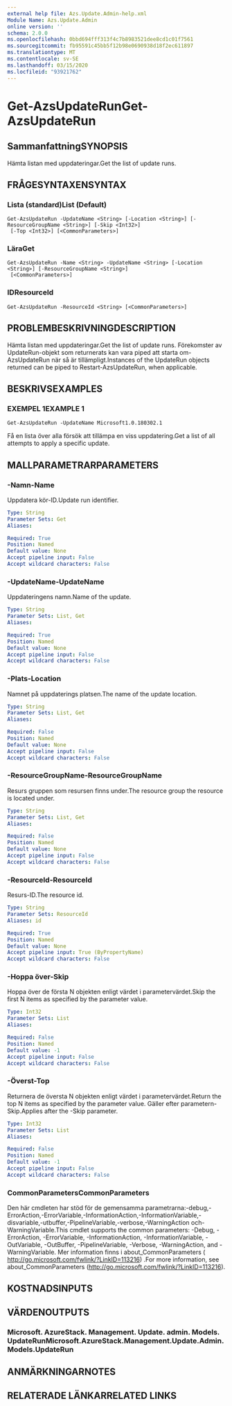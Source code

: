 ```yaml
---
external help file: Azs.Update.Admin-help.xml
Module Name: Azs.Update.Admin
online version: ''
schema: 2.0.0
ms.openlocfilehash: 0bbd694fff313f4c7b8983521dee8cd1c01f7561
ms.sourcegitcommit: fb95591c45bb5f12b98e0690938d18f2ec611897
ms.translationtype: MT
ms.contentlocale: sv-SE
ms.lasthandoff: 03/15/2020
ms.locfileid: "93921762"
---
```

# <span data-ttu-id="1ffee-101">Get-AzsUpdateRun</span><span class="sxs-lookup"><span data-stu-id="1ffee-101">Get-AzsUpdateRun</span></span>

## <span data-ttu-id="1ffee-102">Sammanfattning</span><span class="sxs-lookup"><span data-stu-id="1ffee-102">SYNOPSIS</span></span>
<span data-ttu-id="1ffee-103">Hämta listan med uppdateringar.</span><span class="sxs-lookup"><span data-stu-id="1ffee-103">Get the list of update runs.</span></span>

## <span data-ttu-id="1ffee-104">FRÅGESYNTAXEN</span><span class="sxs-lookup"><span data-stu-id="1ffee-104">SYNTAX</span></span>

### <span data-ttu-id="1ffee-105">Lista (standard)</span><span class="sxs-lookup"><span data-stu-id="1ffee-105">List (Default)</span></span>
```
Get-AzsUpdateRun -UpdateName <String> [-Location <String>] [-ResourceGroupName <String>] [-Skip <Int32>]
 [-Top <Int32>] [<CommonParameters>]
```

### <span data-ttu-id="1ffee-106">Lära</span><span class="sxs-lookup"><span data-stu-id="1ffee-106">Get</span></span>
```
Get-AzsUpdateRun -Name <String> -UpdateName <String> [-Location <String>] [-ResourceGroupName <String>]
 [<CommonParameters>]
```

### <span data-ttu-id="1ffee-107">ID</span><span class="sxs-lookup"><span data-stu-id="1ffee-107">ResourceId</span></span>
```
Get-AzsUpdateRun -ResourceId <String> [<CommonParameters>]
```

## <span data-ttu-id="1ffee-108">PROBLEMBESKRIVNING</span><span class="sxs-lookup"><span data-stu-id="1ffee-108">DESCRIPTION</span></span>
<span data-ttu-id="1ffee-109">Hämta listan med uppdateringar.</span><span class="sxs-lookup"><span data-stu-id="1ffee-109">Get the list of update runs.</span></span> <span data-ttu-id="1ffee-110">Förekomster av UpdateRun-objekt som returnerats kan vara piped att starta om-AzsUpdateRun när så är tillämpligt.</span><span class="sxs-lookup"><span data-stu-id="1ffee-110">Instances of the UpdateRun objects returned can be piped to Restart-AzsUpdateRun, when applicable.</span></span>

## <span data-ttu-id="1ffee-111">BESKRIVS</span><span class="sxs-lookup"><span data-stu-id="1ffee-111">EXAMPLES</span></span>

### <span data-ttu-id="1ffee-112">EXEMPEL 1</span><span class="sxs-lookup"><span data-stu-id="1ffee-112">EXAMPLE 1</span></span>
```
Get-AzsUpdateRun -UpdateName Microsoft1.0.180302.1
```

<span data-ttu-id="1ffee-113">Få en lista över alla försök att tillämpa en viss uppdatering.</span><span class="sxs-lookup"><span data-stu-id="1ffee-113">Get a list of all attempts to apply a specific update.</span></span>

## <span data-ttu-id="1ffee-114">MALLPARAMETRAR</span><span class="sxs-lookup"><span data-stu-id="1ffee-114">PARAMETERS</span></span>

### <span data-ttu-id="1ffee-115">-Namn</span><span class="sxs-lookup"><span data-stu-id="1ffee-115">-Name</span></span>
<span data-ttu-id="1ffee-116">Uppdatera kör-ID.</span><span class="sxs-lookup"><span data-stu-id="1ffee-116">Update run identifier.</span></span>

```yaml
Type: String
Parameter Sets: Get
Aliases:

Required: True
Position: Named
Default value: None
Accept pipeline input: False
Accept wildcard characters: False
```

### <span data-ttu-id="1ffee-117">-UpdateName</span><span class="sxs-lookup"><span data-stu-id="1ffee-117">-UpdateName</span></span>
<span data-ttu-id="1ffee-118">Uppdateringens namn.</span><span class="sxs-lookup"><span data-stu-id="1ffee-118">Name of the update.</span></span>

```yaml
Type: String
Parameter Sets: List, Get
Aliases:

Required: True
Position: Named
Default value: None
Accept pipeline input: False
Accept wildcard characters: False
```

### <span data-ttu-id="1ffee-119">-Plats</span><span class="sxs-lookup"><span data-stu-id="1ffee-119">-Location</span></span>
<span data-ttu-id="1ffee-120">Namnet på uppdaterings platsen.</span><span class="sxs-lookup"><span data-stu-id="1ffee-120">The name of the update location.</span></span>

```yaml
Type: String
Parameter Sets: List, Get
Aliases:

Required: False
Position: Named
Default value: None
Accept pipeline input: False
Accept wildcard characters: False
```

### <span data-ttu-id="1ffee-121">-ResourceGroupName</span><span class="sxs-lookup"><span data-stu-id="1ffee-121">-ResourceGroupName</span></span>
<span data-ttu-id="1ffee-122">Resurs gruppen som resursen finns under.</span><span class="sxs-lookup"><span data-stu-id="1ffee-122">The resource group the resource is located under.</span></span>

```yaml
Type: String
Parameter Sets: List, Get
Aliases:

Required: False
Position: Named
Default value: None
Accept pipeline input: False
Accept wildcard characters: False
```

### <span data-ttu-id="1ffee-123">-ResourceId</span><span class="sxs-lookup"><span data-stu-id="1ffee-123">-ResourceId</span></span>
<span data-ttu-id="1ffee-124">Resurs-ID.</span><span class="sxs-lookup"><span data-stu-id="1ffee-124">The resource id.</span></span>

```yaml
Type: String
Parameter Sets: ResourceId
Aliases: id

Required: True
Position: Named
Default value: None
Accept pipeline input: True (ByPropertyName)
Accept wildcard characters: False
```

### <span data-ttu-id="1ffee-125">-Hoppa över</span><span class="sxs-lookup"><span data-stu-id="1ffee-125">-Skip</span></span>
<span data-ttu-id="1ffee-126">Hoppa över de första N objekten enligt värdet i parametervärdet.</span><span class="sxs-lookup"><span data-stu-id="1ffee-126">Skip the first N items as specified by the parameter value.</span></span>

```yaml
Type: Int32
Parameter Sets: List
Aliases:

Required: False
Position: Named
Default value: -1
Accept pipeline input: False
Accept wildcard characters: False
```

### <span data-ttu-id="1ffee-127">-Överst</span><span class="sxs-lookup"><span data-stu-id="1ffee-127">-Top</span></span>
<span data-ttu-id="1ffee-128">Returnera de översta N objekten enligt värdet i parametervärdet.</span><span class="sxs-lookup"><span data-stu-id="1ffee-128">Return the top N items as specified by the parameter value.</span></span>
<span data-ttu-id="1ffee-129">Gäller efter parametern-Skip.</span><span class="sxs-lookup"><span data-stu-id="1ffee-129">Applies after the -Skip parameter.</span></span>

```yaml
Type: Int32
Parameter Sets: List
Aliases:

Required: False
Position: Named
Default value: -1
Accept pipeline input: False
Accept wildcard characters: False
```

### <span data-ttu-id="1ffee-130">CommonParameters</span><span class="sxs-lookup"><span data-stu-id="1ffee-130">CommonParameters</span></span>
<span data-ttu-id="1ffee-131">Den här cmdleten har stöd för de gemensamma parametrarna:-debug,-ErrorAction,-ErrorVariable,-InformationAction,-InformationVariable,-disvariable,-utbuffer,-PipelineVariable,-verbose,-WarningAction och-WarningVariable.</span><span class="sxs-lookup"><span data-stu-id="1ffee-131">This cmdlet supports the common parameters: -Debug, -ErrorAction, -ErrorVariable, -InformationAction, -InformationVariable, -OutVariable, -OutBuffer, -PipelineVariable, -Verbose, -WarningAction, and -WarningVariable.</span></span> <span data-ttu-id="1ffee-132">Mer information finns i about_CommonParameters ( http://go.microsoft.com/fwlink/?LinkID=113216) .</span><span class="sxs-lookup"><span data-stu-id="1ffee-132">For more information, see about_CommonParameters (http://go.microsoft.com/fwlink/?LinkID=113216).</span></span>

## <span data-ttu-id="1ffee-133">KOSTNADS</span><span class="sxs-lookup"><span data-stu-id="1ffee-133">INPUTS</span></span>

## <span data-ttu-id="1ffee-134">VÄRDEN</span><span class="sxs-lookup"><span data-stu-id="1ffee-134">OUTPUTS</span></span>

### <span data-ttu-id="1ffee-135">Microsoft. AzureStack. Management. Update. admin. Models. UpdateRun</span><span class="sxs-lookup"><span data-stu-id="1ffee-135">Microsoft.AzureStack.Management.Update.Admin.Models.UpdateRun</span></span>

## <span data-ttu-id="1ffee-136">ANMÄRKNINGAR</span><span class="sxs-lookup"><span data-stu-id="1ffee-136">NOTES</span></span>

## <span data-ttu-id="1ffee-137">RELATERADE LÄNKAR</span><span class="sxs-lookup"><span data-stu-id="1ffee-137">RELATED LINKS</span></span>
